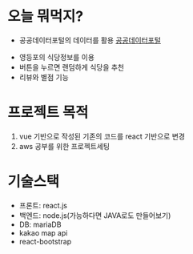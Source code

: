 오늘 뭐먹지?
============
+ 공공데이터포털의 데이터를 활용
[공공데이터포털][googlelink]

[googlelink]: https://google.com "Go google"
+ 영등포의 식당정보를 이용
+ 버튼을 누르면 랜덤하게 식당을 추천
+ 리뷰와 별점 기능

프로젝트 목적
============
1. vue 기반으로 작성된 기존의 코드를 react 기반으로 변경
2. aws 공부를 위한 프로젝트세팅

기술스택
====
+ 프론트: react.js
+ 백엔드: node.js(가능하다면 JAVA로도 만들어보기)
+ DB: mariaDB
+ kakao map api
+ react-bootstrap
